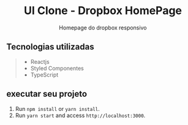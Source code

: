 <h1 align="center">UI Clone - Dropbox HomePage </h1>
<p align="center">Homepage do dropbox responsivo</p>

## Tecnologias utilizadas
> - Reactjs
> - Styled Componentes
> - TypeScript

## executar seu projeto

1.  Run  `npm install`  or  `yarn install`.  
2.  Run  `yarn start`  and access  `http://localhost:3000`.
